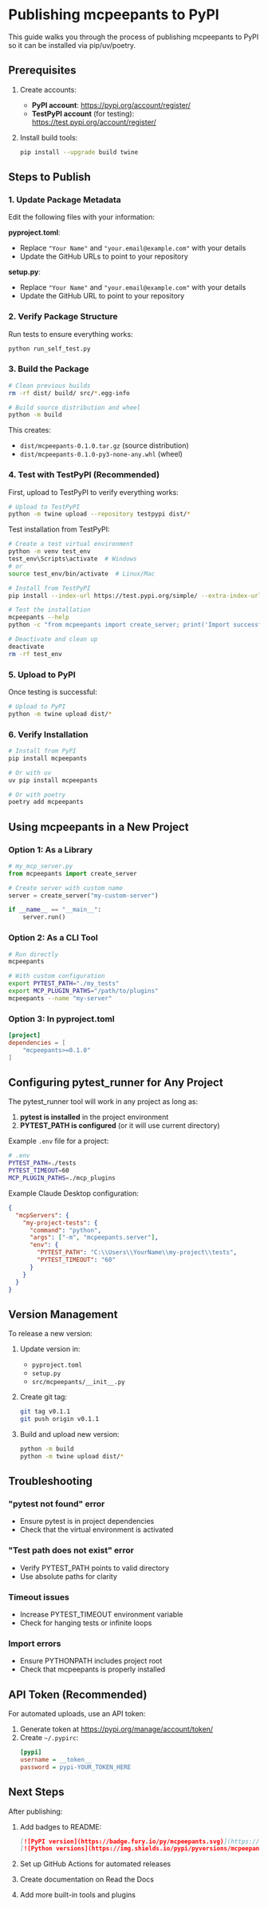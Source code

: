 # Publishing mcpeepants to PyPI

This guide walks you through the process of publishing mcpeepants to PyPI so it can be installed via pip/uv/poetry.

## Prerequisites

1. Create accounts:
   - **PyPI account**: https://pypi.org/account/register/
   - **TestPyPI account** (for testing): https://test.pypi.org/account/register/

2. Install build tools:
   ```bash
   pip install --upgrade build twine
   ```

## Steps to Publish

### 1. Update Package Metadata

Edit the following files with your information:

**pyproject.toml**:
- Replace `"Your Name"` and `"your.email@example.com"` with your details
- Update the GitHub URLs to point to your repository

**setup.py**:
- Replace `"Your Name"` and `"your.email@example.com"` with your details
- Update the GitHub URL to point to your repository

### 2. Verify Package Structure

Run tests to ensure everything works:
```bash
python run_self_test.py
```

### 3. Build the Package

```bash
# Clean previous builds
rm -rf dist/ build/ src/*.egg-info

# Build source distribution and wheel
python -m build
```

This creates:
- `dist/mcpeepants-0.1.0.tar.gz` (source distribution)
- `dist/mcpeepants-0.1.0-py3-none-any.whl` (wheel)

### 4. Test with TestPyPI (Recommended)

First, upload to TestPyPI to verify everything works:

```bash
# Upload to TestPyPI
python -m twine upload --repository testpypi dist/*
```

Test installation from TestPyPI:
```bash
# Create a test virtual environment
python -m venv test_env
test_env\Scripts\activate  # Windows
# or
source test_env/bin/activate  # Linux/Mac

# Install from TestPyPI
pip install --index-url https://test.pypi.org/simple/ --extra-index-url https://pypi.org/simple/ mcpeepants

# Test the installation
mcpeepants --help
python -c "from mcpeepants import create_server; print('Import successful!')"

# Deactivate and clean up
deactivate
rm -rf test_env
```

### 5. Upload to PyPI

Once testing is successful:

```bash
# Upload to PyPI
python -m twine upload dist/*
```

### 6. Verify Installation

```bash
# Install from PyPI
pip install mcpeepants

# Or with uv
uv pip install mcpeepants

# Or with poetry
poetry add mcpeepants
```

## Using mcpeepants in a New Project

### Option 1: As a Library

```python
# my_mcp_server.py
from mcpeepants import create_server

# Create server with custom name
server = create_server("my-custom-server")

if __name__ == "__main__":
    server.run()
```

### Option 2: As a CLI Tool

```bash
# Run directly
mcpeepants

# With custom configuration
export PYTEST_PATH="./my_tests"
export MCP_PLUGIN_PATHS="/path/to/plugins"
mcpeepants --name "my-server"
```

### Option 3: In pyproject.toml

```toml
[project]
dependencies = [
    "mcpeepants>=0.1.0"
]
```

## Configuring pytest_runner for Any Project

The pytest_runner tool will work in any project as long as:

1. **pytest is installed** in the project environment
2. **PYTEST_PATH is configured** (or it will use current directory)

Example `.env` file for a project:
```bash
# .env
PYTEST_PATH=./tests
PYTEST_TIMEOUT=60
MCP_PLUGIN_PATHS=./mcp_plugins
```

Example Claude Desktop configuration:
```json
{
  "mcpServers": {
    "my-project-tests": {
      "command": "python",
      "args": ["-m", "mcpeepants.server"],
      "env": {
        "PYTEST_PATH": "C:\\Users\\YourName\\my-project\\tests",
        "PYTEST_TIMEOUT": "60"
      }
    }
  }
}
```

## Version Management

To release a new version:

1. Update version in:
   - `pyproject.toml`
   - `setup.py`
   - `src/mcpeepants/__init__.py`

2. Create git tag:
   ```bash
   git tag v0.1.1
   git push origin v0.1.1
   ```

3. Build and upload new version:
   ```bash
   python -m build
   python -m twine upload dist/*
   ```

## Troubleshooting

### "pytest not found" error
- Ensure pytest is in project dependencies
- Check that the virtual environment is activated

### "Test path does not exist" error
- Verify PYTEST_PATH points to valid directory
- Use absolute paths for clarity

### Timeout issues
- Increase PYTEST_TIMEOUT environment variable
- Check for hanging tests or infinite loops

### Import errors
- Ensure PYTHONPATH includes project root
- Check that mcpeepants is properly installed

## API Token (Recommended)

For automated uploads, use an API token:

1. Generate token at https://pypi.org/manage/account/token/
2. Create `~/.pypirc`:
   ```ini
   [pypi]
   username = __token__
   password = pypi-YOUR_TOKEN_HERE
   ```

## Next Steps

After publishing:

1. Add badges to README:
   ```markdown
   [![PyPI version](https://badge.fury.io/py/mcpeepants.svg)](https://badge.fury.io/py/mcpeepants)
   [![Python versions](https://img.shields.io/pypi/pyversions/mcpeepants.svg)](https://pypi.org/project/mcpeepants/)
   ```

2. Set up GitHub Actions for automated releases
3. Create documentation on Read the Docs
4. Add more built-in tools and plugins
